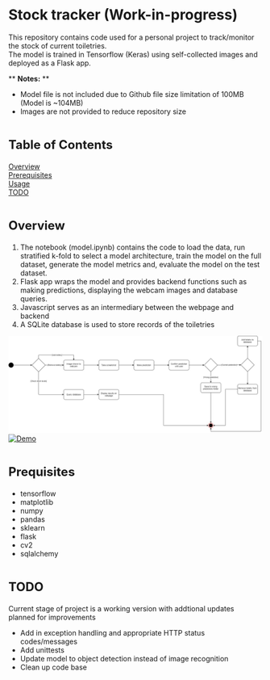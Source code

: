 # Stock tracker (Work-in-progress)
This repository contains code used for a personal project to track/monitor the stock of current toiletries.  
The model is trained in Tensorflow (Keras) using self-collected images and deployed as a Flask app.  

** **Notes:** **
* Model file is not included due to Github file size limitation of 100MB (Model is ~104MB)
* Images are not provided to reduce repository size

# <font size="5"> Table of Contents </font>
[Overview](#overview)  
[Prerequisites](#prequisites)  
[Usage](#usage)  
[TODO](#todo)

# <font size="5"> Overview </font>
1. The notebook (model.ipynb) contains the code to load the data, run stratified k-fold to select a model architecture, train the model on the full dataset, generate the model metrics and, evaluate the model on the test dataset.
2. Flask app wraps the model and provides backend functions such as making predictions, displaying the webcam images and database queries.
3. Javascript serves as an intermediary between the webpage and backend 
4. A SQLite database is used to store records of the toiletries

![Overview](./videos_images/overview.jpg "Overview")
[![Demo](./videos_images/demo.gif)](https://youtu.be/Nhm-BBN-o2o)

# <font size="5"> Prequisites </font>
* tensorflow    
* matplotlib
* numpy
* pandas
* sklearn
* flask
* cv2
* sqlalchemy

# <font size="5"> TODO </font>
Current stage of project is a working version with addtional updates planned for improvements
* Add in exception handling and appropriate HTTP status codes/messages
* Add unittests
* Update model to object detection instead of image recognition
* Clean up code base